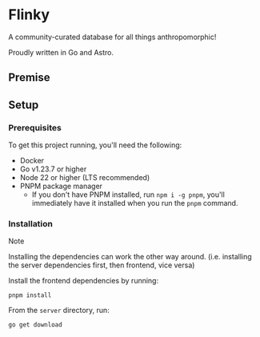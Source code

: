 # Flinky

A community-curated database for all things anthropomorphic!

Proudly written in Go and Astro.

## Premise

## Setup

### Prerequisites

To get this project running, you'll need the following:

- Docker
- Go v1.23.7 or higher
- Node 22 or higher (LTS recommended)
- PNPM package manager
  - If you don't have PNPM installed, run `npm i -g pnpm`, you'll immediately have it installed when you run the `pnpm` command.

### Installation

> [!NOTE]
>
> Installing the dependencies can work the other way around. (i.e. installing the server dependencies first, then frontend, vice versa)

Install the frontend dependencies by running:

```console
pnpm install
```

From the `server` directory, run:

```console
go get download
```
